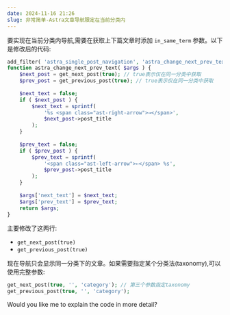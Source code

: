 ```yaml
---
date: 2024-11-16 21:26
slug: 非常简单-Astra文章导航限定在当前分类内
---
```


要实现在当前分类内导航,需要在获取上下篇文章时添加 `in_same_term` 参数。以下是修改后的代码:

```php
add_filter( 'astra_single_post_navigation', 'astra_change_next_prev_text' );
function astra_change_next_prev_text( $args ) {
    $next_post = get_next_post(true); // true表示仅在同一分类中获取
    $prev_post = get_previous_post(true); // true表示仅在同一分类中获取
    
    $next_text = false;
    if ( $next_post ) {
        $next_text = sprintf(
            '%s <span class="ast-right-arrow">→</span>',
            $next_post->post_title
        );
    }
    
    $prev_text = false;
    if ( $prev_post ) {
        $prev_text = sprintf(
            '<span class="ast-left-arrow">←</span> %s',
            $prev_post->post_title
        );
    }
    
    $args['next_text'] = $next_text;
    $args['prev_text'] = $prev_text;
    return $args;
}
```

主要修改了这两行:
- `get_next_post(true)`
- `get_previous_post(true)`

<!-- truncate -->



现在导航只会显示同一分类下的文章。如果需要指定某个分类法(taxonomy),可以使用完整参数:

```php
get_next_post(true, '', 'category'); // 第三个参数指定taxonomy
get_previous_post(true, '', 'category');
```

Would you like me to explain the code in more detail?
